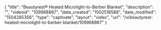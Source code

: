 {
    "title": "Beautyrest&reg; Heated Microlight-to-Berber Blanket",
    "description": "",
    "videoid": "109968867",
    "date_created": "1502518588",
    "date_modified": "1504285356",
    "type": "captivate",
    "layout": "video",
    "url": "\/v\/beautyrest-heated-microlight-to-berber-blanket\/109968867"
}